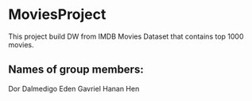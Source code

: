 # MoviesProject
This project build DW from IMDB Movies Dataset that contains top 1000 movies.


## Names of group members:
Dor Dalmedigo 
Eden Gavriel
Hanan Hen
